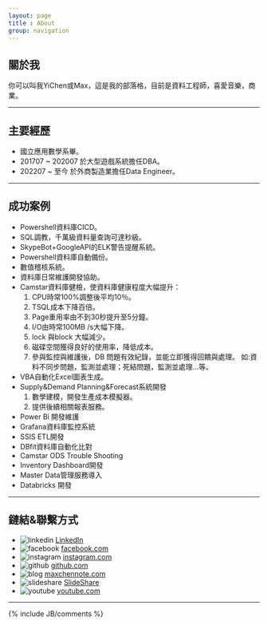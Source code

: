 ```yaml
---
layout: page
title : About
group: navigation
---
```


## 關於我

你可以叫我YiChen或Max，這是我的部落格，目前是資料工程師，喜愛音樂，商業。

<hr>

## 主要經歷

- 國立應用數學系畢。
- 201707 ~ 202007 於大型遊戲系統擔任DBA。
- 202207 ~ 至今 於外商製造業擔任Data Engineer。
  
<hr>

## 成功案例

- Powershell資料庫CICD。
- SQL調教，千萬級資料量查詢可達秒級。
- SkypeBot+GoogleAPI的ELK警告提醒系統。
- Powershell資料庫自動備份。
- 數值稽核系統。
- 資料庫日常維護開發協助。
- Camstar資料庫健檢，使資料庫健康程度大幅提升：
  1. CPU時常100%調整後平均10％。
  2. TSQL成本下降百倍。
  3. Page重用率由不到30秒提升至5分鐘。
  4. I/O由時常100MB /s大幅下降。
  5. lock 與block 大幅減少。
  6. 磁碟空間獲得良好的使用率，降低成本。
  7. 參與監控與維護後，DB 問題有效紀錄，並能立即獲得回饋與處理。 如:資料不同步問題，監測並處理；死結問題，監測並處理...等。
- VBA自動化Excel圖表生成。
- Supply&Demand Planning&Forecast系統開發
  1. 數學建模，開發生產成本模擬器。
  2. 提供後續相關報表服務。
- Power Bi 開發維護
- Grafana資料庫監控系統
- SSIS ETL開發
- DBfit資料庫自動化比對
- Camstar ODS Trouble Shooting
- Inventory Dashboard開發
- Master Data管理服務導入
- Databricks 開發
<hr>

## 鏈結&聯繫方式

- ![linkedin](http://maxchennote.com/assets/images/me/linkedin.png) [LinkedIn](https://www.linkedin.com/in/max-chen-04baa7144/)
- ![facebook](http://maxchennote.com/assets/images/me/facebook.png) [facebook.com](https://www.facebook.com/maxchennote)
- ![instagram](http://maxchennote.com/assets/images/me/instagram.png) [instagram.com](https://www.instagram.com/maxchennote)
- ![github](http://maxchennote.com/assets/images/me/github.png) [github.com](https://github.com/MaxwellBest)
- ![blog](http://maxchennote.com/assets/images/me/maxchennote.png) [maxchennote.com](https://maxchennote.com)
- ![slideshare](http://maxchennote.com/assets/images/me/slideshare.png) [SlideShare](https://www.slideshare.net/ssuser5a2aea)
- ![youtube](http://maxchennote.com/assets/images/me/youtube.png) [youtube.com](https://www.youtube.com/channel/UCwEkeH0oP-2M4g6ZqwKXuEQ/)


<hr>
{% include JB/comments %}
